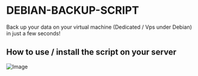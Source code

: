 # DEBIAN-BACKUP-SCRIPT
Back up your data on your virtual machine (Dedicated / Vps under Debian) in just a few seconds!

## How to use / install the script on your server

![Image](https://images.world-heberg.com/WinSCP_cm4xJeLlnU.png)
